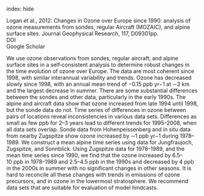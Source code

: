 index: hide

<div class="Citation">

  <div class="Citation-body">
    <div class="Citation-text">Logan et al., 2012: Changes in Ozone over Europe since 1990: analysis of ozone measurements from sondes, regular Aircraft (MOZAIC), and alpine surface sites. <span class="Article-journal">Journal Geophysical Research, </span><span class="Article-volume">117, </span>D09301pp.</div>
    <div class="Citation-links">
      <div class="CitationLink" data-href="https://doi.org/10.1029/2011JD016952.">
        <div class="CitationLink-icon CitationLink-Doi"></div>
        <div class="CitationLink-text">DOI</div>
      </div>
      <div class="CitationLink" data-href="https://scholar.google.com/scholar?q=10.1029/2011JD016952.">
        <div class="CitationLink-icon CitationLink-Scholar"></div>
        <div class="CitationLink-text">Google Scholar</div>
      </div>
    </div>
  </div>
</div>

We use ozone observations from sondes, regular aircraft, and alpine surface sites in a self‐consistent analysis to determine robust changes in the time evolution of ozone over Europe. The data are most coherent since 1998, with similar interannual variability and trends. Ozone has decreased slowly since 1998, with an annual mean trend of −0.15 ppb yr−1 at ∼3 km and the largest decrease in summer. There are some substantial differences between the sondes and other data, particularly in the early 1990s. The alpine and aircraft data show that ozone increased from late 1994 until 1998, but the sonde data do not. Time series of differences in ozone between pairs of locations reveal inconsistencies in various data sets. Differences as small as few ppb for 2–3 years lead to different trends for 1995–2008, when all data sets overlap. Sonde data from Hohenpeissenberg and in situ data from nearby Zugspitze show ozone increased by ∼1 ppb yr−1 during 1978–1989. We construct a mean alpine time series using data for Jungfraujoch, Zugspitze, and Sonnblick. Using Zugspitze data for 1978–1989, and the mean time series since 1990, we find that the ozone increased by 6.5–10 ppb in 1978–1989 and 2.5–4.5 ppb in the 1990s and decreased by 4 ppb in the 2000s in summer with no significant changes in other seasons. It is hard to reconcile all these changes with trends in emissions of ozone precursors, and in ozone in the lowermost stratosphere. We recommend data sets that are suitable for evaluation of model hindcasts.

<div class="Citation-copy">

</div>